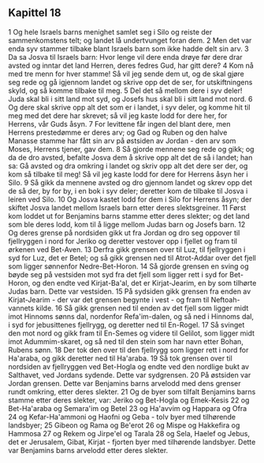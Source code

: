 ## Kapittel 18

1 Og hele Israels barns menighet samlet seg i Silo og reiste der sammenkomstens telt; og landet lå undertvunget foran dem.
2 Men det var enda syv stammer tilbake blant Israels barn som ikke hadde delt sin arv.
3 Da sa Josva til Israels barn: Hvor lenge vil dere enda drøye før dere drar avsted og inntar det land Herren, deres fedres Gud, har gitt dere?
4 Kom nå med tre menn for hver stamme! Så vil jeg sende dem ut, og de skal gjøre seg rede og gå igjennom landet og skrive opp det de ser, for utskiftningens skyld, og så komme tilbake til meg.
5 Del det så mellom dere i syv deler! Juda skal bli i sitt land mot syd, og Josefs hus skal bli i sitt land mot nord.
6 Og dere skal skrive opp alt det som er i landet, i syv deler, og komme hit til meg med det dere har skrevet; så vil jeg kaste lodd for dere her, for Herrens, vår Guds åsyn.
7 For levittene får ingen del blant dere, men Herrens prestedømme er deres arv; og Gad og Ruben og den halve Manasse stamme har fått sin arv på østsiden av Jordan - den arv som Moses, Herrens tjener, gav dem.
8 Så gjorde mennene seg rede og gikk; og da de dro avsted, befalte Josva dem å skrive opp alt det de så i landet; han sa: Gå avsted og dra omkring i landet og skriv opp alt det dere ser der, og kom så tilbake til meg! Så vil jeg kaste lodd for dere for Herrens åsyn her i Silo.
9 Så gikk da mennene avsted og dro gjennom landet og skrev opp det de så der, by for by, i en bok i syv deler; deretter kom de tilbake til Josva i leiren ved Silo.
10 Og Josva kastet lodd for dem i Silo for Herrens åsyn; der skiftet Josva landet mellom Israels barn etter deres slektsgreiner.
11 Først kom loddet ut for Benjamins barns stamme etter deres slekter; og det land som ble deres lodd, kom til å ligge mellom Judas barn og Josefs barn.
12 Og deres grense på nordsiden gikk ut fra Jordan og dro seg oppover til fjellryggen i nord for Jeriko og deretter vestover opp i fjellet og fram til ørkenen ved Bet-Aven.
13 Derfra gikk grensen over til Luz, til fjellryggen i syd for Luz, det er Betel; og så gikk grensen ned til Atrot-Addar over det fjell som ligger sønnenfor Nedre-Bet-Horon.
14 Så gjorde grensen en sving og bøyde seg på vestsiden mot syd fra det fjell som ligger rett i syd for Bet-Horon, og den endte ved Kirjat-Ba'al, det er Kirjat-Jearim, en by som tilhørte Judas barn. Dette var vestsiden.
15 På sydsiden gikk grensen fra enden av Kirjat-Jearim - der var det grensen begynte i vest - og fram til Neftoah-vannets kilde.
16 Så gikk grensen ned til enden av det fjell som ligger midt imot Hinnoms sønns dal, nordenfor Refa'im-dalen, og så ned i Hinnoms dal, i syd for jebusittenes fjellrygg, og deretter ned til En-Rogel.
17 Så svinget den mot nord og gikk fram til En-Semes og videre til Gelilot, som ligger midt imot Adummim-skaret, og så ned til den stein som har navn etter Bohan, Rubens sønn.
18 Der tok den over til den fjellrygg som ligger rett i nord for Ha'araba, og gikk deretter ned til Ha'araba.
19 Så tok grensen over til nordsiden av fjellryggen ved Bet-Hogla og endte ved den nordlige bukt av Salthavet, ved Jordans sydende. Dette var sydgrensen.
20 På østsiden var Jordan grensen. Dette var Benjamins barns arvelodd med dens grenser rundt omkring, etter deres slekter.
21 Og de byer som tilfalt Benjamins barns stamme etter deres slekter, var: Jeriko og Bet-Hogla og Emek-Kesis
22 og Bet-Ha'araba og Semara'im og Betel
23 og Ha'avvim og Happara og Ofra
24 og Kefar-Ha'ammoni og Haofni og Geba - tolv byer med tilhørende landsbyer;
25 Gibeon og Rama og Be'erot
26 og Mispe og Hakkefira og Hammosa
27 og Rekem og Jirpe'el og Tarala
28 og Sela, Haelef og Jebus, det er Jerusalem, Gibat, Kirjat - fjorten byer med tilhørende landsbyer. Dette var Benjamins barns arvelodd etter deres slekter.
